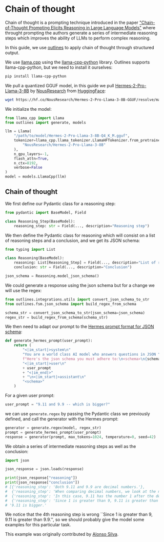 # Chain of thought


Chain of thought is a prompting technique introduced in the paper ["Chain-of-Thought Prompting Elicits Reasoning in Large Language Models"](https://arxiv.org/abs/2201.11903) where throught prompting the authors generate a series of intermediate reasoning steps which improves the ability of LLMs to perform complex reasoning.

In this guide, we use [outlines](https://outlines-dev.github.io/outlines/) to apply chain of thought through structured output.

We use [llama.cpp](https://github.com/ggerganov/llama.cpp) using the [llama-cpp-python](https://github.com/abetlen/llama-cpp-python) library. Outlines supports llama-cpp-python, but we need to install it ourselves:

```bash
pip install llama-cpp-python
```

We pull a quantized GGUF model, in this guide we pull [Hermes-2-Pro-Llama-3-8B](https://huggingface.co/NousResearch/Hermes-2-Theta-Llama-3-8B-GGUF) by [NousResearch](https://nousresearch.com/) from [HuggingFace](https://huggingface.co/):

```bash
wget https://hf.co/NousResearch/Hermes-2-Pro-Llama-3-8B-GGUF/resolve/main/Hermes-2-Pro-Llama-3-8B-Q4_K_M.gguf
```

We initialize the model:

```python
from llama_cpp import Llama
from outlines import generate, models

llm = Llama(
    "/path/to/model/Hermes-2-Pro-Llama-3-8B-Q4_K_M.gguf",
    tokenizer=llama_cpp.llama_tokenizer.LlamaHFTokenizer.from_pretrained(
        "NousResearch/Hermes-2-Pro-Llama-3-8B"
    ),
    n_gpu_layers=-1,
    flash_attn=True,
    n_ctx=8192,
    verbose=False
)
model = models.LlamaCpp(llm)
```

## Chain of thought

We first define our Pydantic class for a reasoning step:

```python
from pydantic import BaseModel, Field

class Reasoning_Step(BaseModel):
    reasoning_step: str = Field(..., description="Reasoning step")
```

We then define the Pydantic class for reasoning which will consist on a list of reasoning steps and a conclusion, and we get its JSON schema:

```python
from typing import List

class Reasoning(BaseModel):
    reasoning: List[Reasoning_Step] = Field(..., description="List of reasoning steps")
    conclusion: str = Field(..., description="Conclusion")

json_schema = Reasoning.model_json_schema()
```

We could generate a response using the json schema but for a change we will use the regex:

```python
from outlines.integrations.utils import convert_json_schema_to_str
from outlines.fsm.json_schema import build_regex_from_schema

schema_str = convert_json_schema_to_str(json_schema=json_schema)
regex_str = build_regex_from_schema(schema_str)
```

We then need to adapt our prompt to the [Hermes prompt format for JSON schema](https://github.com/NousResearch/Hermes-Function-Calling?tab=readme-ov-file#prompt-format-for-json-mode--structured-outputs):

```python
def generate_hermes_prompt(user_prompt):
    return (
        "<|im_start|>system\n"
        "You are a world class AI model who answers questions in JSON "
        f"Here's the json schema you must adhere to:\n<schema>\n{schema}\n</schema><|im_end|>\n"
        "<|im_start|>user\n"
        + user_prompt
        + "<|im_end|>"
        + "\n<|im_start|>assistant\n"
        "<schema>"
    )
```

For a given user prompt:

```python
user_prompt = "9.11 and 9.9 -- which is bigger?"
```

we can use `generate.regex` by passing the Pydantic class we previously defined, and call the generator with the Hermes prompt:

```python
generator = generate.regex(model, regex_str)
prompt = generate_hermes_prompt(user_prompt)
response = generator(prompt, max_tokens=1024, temperature=0, seed=42)
```

We obtain a series of intermediate reasoning steps as well as the conclusion:

```python
import json

json_response = json.loads(response)

print(json_response["reasoning"])
print(json_response["conclusion"])
# [{'reasoning_step': 'Both 9.11 and 9.9 are decimal numbers.'},
#  {'reasoning_step': 'When comparing decimal numbers, we look at the numbers after the decimal point.'},
#  {'reasoning_step': 'In this case, 9.11 has the number 1 after the decimal point, while 9.9 has the number 9.'},
#  {'reasoning_step': 'Since 1 is greater than 9, 9.11 is greater than 9.9.'}]
# '9.11 is bigger.'
```

We notice that the 4th reasoning step is wrong ``Since 1 is greater than 9, 9.11 is greater than 9.9.'', so we should probably give the model some examples for this particular task.

This example was originally contributed by [Alonso Silva](https://github.com/alonsosilvaallende).
